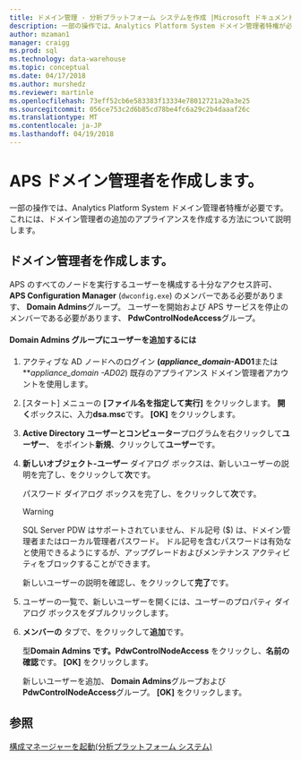 ```yaml
---
title: ドメイン管理 - 分析プラットフォーム システムを作成 |Microsoft ドキュメント
description: 一部の操作では、Analytics Platform System ドメイン管理者特権が必要です。 これには、ドメイン管理者の追加のアプライアンスを作成する方法について説明します。
author: mzaman1
manager: craigg
ms.prod: sql
ms.technology: data-warehouse
ms.topic: conceptual
ms.date: 04/17/2018
ms.author: murshedz
ms.reviewer: martinle
ms.openlocfilehash: 73eff52cb6e583383f13334e78012721a20a3e25
ms.sourcegitcommit: 056ce753c2d6b85cd78be4fc6a29c2b4daaaf26c
ms.translationtype: MT
ms.contentlocale: ja-JP
ms.lasthandoff: 04/19/2018
---
```

# <a name="create-an-aps-domain-administrator"></a>APS ドメイン管理者を作成します。
一部の操作では、Analytics Platform System ドメイン管理者特権が必要です。 これには、ドメイン管理者の追加のアプライアンスを作成する方法について説明します。  
  
## <a name="create-a-domain-administrator"></a>ドメイン管理者を作成します。  
APS のすべてのノードを実行するユーザーを構成する十分なアクセス許可、 **APS Configuration Manager** (`dwconfig.exe`) のメンバーである必要があります、 **Domain Admins**グループ。 ユーザーを開始および APS サービスを停止のメンバーである必要があります、 **PdwControlNodeAccess**グループ。  
  
#### <a name="to-add-a-user-to-the-domain-admins-group"></a>Domain Admins グループにユーザーを追加するには  
  
1.  アクティブな AD ノードへのログイン **(*appliance_domain*-AD01**または ***appliance_domain *-AD02**) 既存のアプライアンス ドメイン管理者アカウントを使用します。  
  
2.  [スタート] メニューの **[ファイル名を指定して実行]** をクリックします。 **開く**ボックスに、入力**dsa.msc**です。 **[OK]** をクリックします。  
  
3.  **Active Directory ユーザーとコンピューター**プログラムを右クリックして**ユーザー**、 をポイント**新規**、クリックして**ユーザー**です。  
  
4.  **新しいオブジェクト-ユーザー**  ダイアログ ボックスは、新しいユーザーの説明を完了し、をクリックして**次**です。  
  
    パスワード ダイアログ ボックスを完了し、をクリックして**次**です。  
  
    > [!WARNING]  
    > SQL Server PDW はサポートされていません、ドル記号 ($) は、ドメイン管理者またはローカル管理者パスワード。 ドル記号を含むパスワードは有効なと使用できるようにするが、アップグレードおよびメンテナンス アクティビティをブロックすることができます。  
  
    新しいユーザーの説明を確認し、をクリックして**完了**です。  
  
5.  ユーザーの一覧で、新しいユーザーを開くには、ユーザーのプロパティ ダイアログ ボックスをダブルクリックします。  
  
6.  **メンバーの** タブで、をクリックして**追加**です。  
  
    型**Domain Admins です。PdwControlNodeAccess**  をクリックし、**名前の確認**です。 **[OK]** をクリックします。  
  
    新しいユーザーを追加、 **Domain Admins**グループおよび**PdwControlNodeAccess**グループ。 **[OK]** をクリックします。  
  
## <a name="see-also"></a>参照  
[構成マネージャーを起動&#40;分析プラットフォーム システム&#41;](launch-the-configuration-manager.md)  
  
